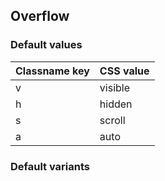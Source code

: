 ## Overflow


<!-- <values.overflow> -->
### Default values
|Classname key|CSS value|
|-------------|---------|
|v            |visible  |
|h            |hidden   |
|s            |scroll   |
|a            |auto     |

<!-- </values.overflow> -->

<!-- <variants.overflow> -->
### Default variants

<!-- </variants.overflow> -->
